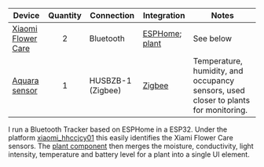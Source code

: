 

| Device                                                       | Quantity | Connection        | Integration                                                  | Notes                                                        |
| ------------------------------------------------------------ | :------: | ----------------- | ------------------------------------------------------------ | ------------------------------------------------------------ |
| [Xiaomi Flower Care](https://xiaomi-mi.com/sockets-and-sensors/xiaomi-huahuacaocao-flower-care-smart-monitor/) |    2     | Bluetooth         | [ESPHome](https://www.home-assistant.io/integrations/esphome/); [plant](https://www.home-assistant.io/integrations/plant/) | See below                                                    |
| [Aquara sensor](https://www.gearbest.com/access-control/pp_626702.html?wid=1433363) |    1     | HUSBZB-1 (Zigbee) | [Zigbee](https://www.home-assistant.io/integrations/zigbee/) | Temperature, humidity, and occupancy sensors, used closer to plants for monitoring. |

I run a Bluetooth Tracker based on ESPHome in a ESP32. Under the platform  [xiaomi_hhccjcy01](https://esphome.io/components/sensor/xiaomi_hhccjcy01.html?highlight=xiaomi_hhccjcy01) this easily identifies the Xiami Flower Care sensors.  The [plant component](https://www.home-assistant.io/integrations/plant/) then merges the moisture, conductivity, light intensity, temperature and battery level for a plant into a single UI element.

